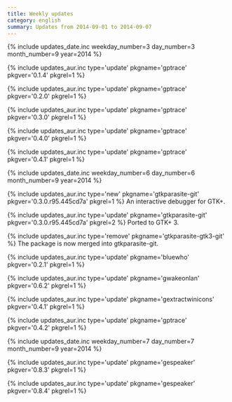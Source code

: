 ```yaml
---
title: Weekly updates
category: english
summary: Updates from 2014-09-01 to 2014-09-07
---
```


{% include updates_date.inc weekday_number=3 day_number=3 month_number=9 year=2014 %}

{% include updates_aur.inc type='update' pkgname='gptrace' pkgver='0.1.4' pkgrel=1 %}

{% include updates_aur.inc type='update' pkgname='gptrace' pkgver='0.2.0' pkgrel=1 %}

{% include updates_aur.inc type='update' pkgname='gptrace' pkgver='0.3.0' pkgrel=1 %}

{% include updates_aur.inc type='update' pkgname='gptrace' pkgver='0.4.0' pkgrel=1 %}

{% include updates_aur.inc type='update' pkgname='gptrace' pkgver='0.4.1' pkgrel=1 %}

{% include updates_date.inc weekday_number=6 day_number=6 month_number=9 year=2014 %}

{% include updates_aur.inc type='new' pkgname='gtkparasite-git' pkgver='0.3.0.r95.445cd7a' pkgrel=1 %}
An interactive debugger for GTK+.

{% include updates_aur.inc type='update' pkgname='gtkparasite-git' pkgver='0.3.0.r95.445cd7a' pkgrel=2 %}
Ported to GTK+ 3.

{% include updates_aur.inc type='remove' pkgname='gtkparasite-gtk3-git' %}
The package is now merged into gtkparasite-git.

{% include updates_aur.inc type='update' pkgname='bluewho' pkgver='0.2.1' pkgrel=1 %}

{% include updates_aur.inc type='update' pkgname='gwakeonlan' pkgver='0.6.2' pkgrel=1 %}

{% include updates_aur.inc type='update' pkgname='gextractwinicons' pkgver='0.4.1' pkgrel=1 %}

{% include updates_aur.inc type='update' pkgname='gptrace' pkgver='0.4.2' pkgrel=1 %}

{% include updates_date.inc weekday_number=7 day_number=7 month_number=9 year=2014 %}

{% include updates_aur.inc type='update' pkgname='gespeaker' pkgver='0.8.3' pkgrel=1 %}

{% include updates_aur.inc type='update' pkgname='gespeaker' pkgver='0.8.4' pkgrel=1 %}
